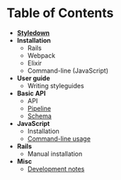 # Table of Contents

* __[Styledown](../README.md)__
* __Installation__
  * Rails
  * Webpack
  * Elixir
  * Command-line (JavaScript)
* __User guide__
  * Writing styleguides
* __Basic API__
  * API
  * [Pipeline](pipeline.md)
  * [Schema](schema.md)
* __JavaScript__
  * Installation
  * [Command-line usage](cli.md)
* __Rails__
  * Manual installation
* __Misc__
  * [Development notes](dev.md)
